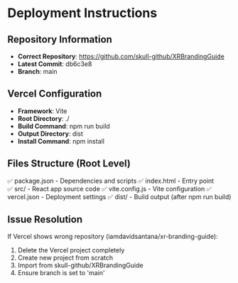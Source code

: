 # Deployment Instructions

## Repository Information
- **Correct Repository**: https://github.com/skull-github/XRBrandingGuide
- **Latest Commit**: db6c3e8
- **Branch**: main

## Vercel Configuration
- **Framework**: Vite
- **Root Directory**: ./
- **Build Command**: npm run build
- **Output Directory**: dist
- **Install Command**: npm install

## Files Structure (Root Level)
✅ package.json - Dependencies and scripts
✅ index.html - Entry point  
✅ src/ - React app source code
✅ vite.config.js - Vite configuration
✅ vercel.json - Deployment settings
✅ dist/ - Build output (after npm run build)

## Issue Resolution
If Vercel shows wrong repository (iamdavidsantana/xr-branding-guide):
1. Delete the Vercel project completely
2. Create new project from scratch
3. Import from skull-github/XRBrandingGuide
4. Ensure branch is set to 'main'
